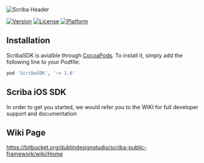 ![Scriba Header](https://www.getscriba.com/Firmware_hidden/iOS.jpg)



[![Version](https://img.shields.io/cocoapods/v/ScribaSDK.svg?style=flat)](https://cocoapods.org/pods/ScribaSDK)
[![License](https://img.shields.io/cocoapods/l/ScribaSDK.svg?style=flat)](https://cocoapods.org/pods/ScribaSDK)
[![Platform](https://img.shields.io/cocoapods/p/ScribaSDK.svg?style=flat)](https://cocoapods.org/pods/ScribaSDK)

## Installation
ScribaSDK is avialble through [CocoaPods](https://cocoapods.org). To install it, simply add the following line to your Podfile:

```ruby
pod 'ScribaSDK', '~> 1.6'
```
## Scriba iOS SDK ##
 In order to get you started, we would refer you to the WIKI for full developer support and documentation 


## Wiki Page
https://bitbucket.org/dublindesignstudio/scriba-public-framework/wiki/Home

